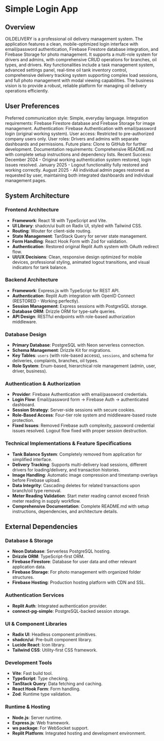 # Simple Login App

## Overview

OILDELIVERY is a professional oil delivery management system. The application features a clean, mobile-optimized login interface with email/password authentication, Firebase Firestore database integration, and Firebase Storage for photo management. It supports a multi-role system for drivers and admins, with comprehensive CRUD operations for branches, oil types, and drivers. Key functionalities include a task management system, advanced settings panel, real-time oil tank inventory control, comprehensive delivery tracking system supporting complex load sessions, and full photo management with modal viewing capabilities. The business vision is to provide a robust, reliable platform for managing oil delivery operations efficiently.

## User Preferences

Preferred communication style: Simple, everyday language.
Integration requirements: Firebase Firestore database and Firebase Storage for image management.
Authentication: Firebase Authentication with email/password login (original working system).
User access: Restricted to pre-authorized company users only.
User roles: Drivers and admins with separate dashboards and permissions.
Future plans: Clone to GitHub for further development.
Documentation requirements: Comprehensive README.md with complete setup instructions and dependency lists.
Recent Success: December 2024 - Original working authentication system restored, login issues resolved. January 2025 - Logout functionality fully restored and working correctly. August 2025 - All individual admin pages restored as requested by user, maintaining both integrated dashboards and individual management pages.

## System Architecture

### Frontend Architecture
- **Framework**: React 18 with TypeScript and Vite.
- **UI Library**: shadcn/ui built on Radix UI, styled with Tailwind CSS.
- **Routing**: Wouter for client-side routing.
- **State Management**: TanStack Query for server state management.
- **Form Handling**: React Hook Form with Zod for validation.
- **Authentication**: Restored original Replit Auth system with OAuth redirect flow.
- **UI/UX Decisions**: Clean, responsive design optimized for mobile devices, professional styling, animated logout transitions, and visual indicators for tank balance.

### Backend Architecture
- **Framework**: Express.js with TypeScript for REST API.
- **Authentication**: Replit Auth integration with OpenID Connect (RESTORED - Working perfectly).
- **Session Management**: Express sessions with PostgreSQL storage.
- **Database ORM**: Drizzle ORM for type-safe queries.
- **API Design**: RESTful endpoints with role-based authorization middleware.

### Database Design
- **Primary Database**: PostgreSQL with Neon serverless connection.
- **Schema Management**: Drizzle Kit for migrations.
- **Key Tables**: `users` (with role-based access), `sessions`, and schema for deliveries, complaints, branches, oil types.
- **Role System**: Enum-based, hierarchical role management (admin, user, driver, business).

### Authentication & Authorization
- **Provider**: Firebase Authentication with email/password credentials.
- **Login Flow**: Email/password form → Firebase Auth → authenticated dashboard.
- **Session Strategy**: Server-side sessions with secure cookies.
- **Role-Based Access**: Four-tier role system and middleware-based route protection.
- **Fixed Issues**: Removed Firebase auth complexity, password credential issues resolved. Logout flow fixed with proper session destruction.

### Technical Implementations & Feature Specifications
- **Tank Balance System**: Completely removed from application for simplified interface.
- **Delivery Tracking**: Supports multi-delivery load sessions, different drivers for loading/delivery, and transaction histories.
- **Image Handling**: Automatic image compression and timestamp overlays before Firebase upload.
- **Data Integrity**: Cascading deletes for related transactions upon branch/oil type removal.
- **Meter Reading Validation**: Start meter reading cannot exceed finish meter reading in supply workflow.
- **Comprehensive Documentation**: Complete README.md with setup instructions, dependencies, and architecture details.

## External Dependencies

### Database & Storage
- **Neon Database**: Serverless PostgreSQL hosting.
- **Drizzle ORM**: TypeScript-first ORM.
- **Firebase Firestore**: Database for user data and other relevant application data.
- **Firebase Storage**: For photo management with organized folder structures.
- **Firebase Hosting**: Production hosting platform with CDN and SSL.

### Authentication Services
- **Replit Auth**: Integrated authentication provider.
- **connect-pg-simple**: PostgreSQL-backed session storage.

### UI & Component Libraries
- **Radix UI**: Headless component primitives.
- **shadcn/ui**: Pre-built component library.
- **Lucide React**: Icon library.
- **Tailwind CSS**: Utility-first CSS framework.

### Development Tools
- **Vite**: Fast build tool.
- **TypeScript**: Type checking.
- **TanStack Query**: Data fetching and caching.
- **React Hook Form**: Form handling.
- **Zod**: Runtime type validation.

### Runtime & Hosting
- **Node.js**: Server runtime.
- **Express.js**: Web framework.
- **ws package**: For WebSocket support.
- **Replit Platform**: Integrated hosting and development environment.